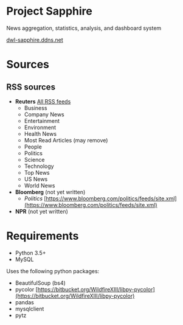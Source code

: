 # Project Sapphire

News aggregation, statistics, analysis, and dashboard system

[dwl-sapphire.ddns.net](http://dwl-sapphire.ddns.net)

# Sources

## RSS sources

* **Reuters** [All RSS feeds](https://www.reuters.com/tools/rss)
	* Business
	* Company News
	* Entertainment
	* Environment
	* Health News
	* Most Read Articles (may remove)
	* People
	* Politics
	* Science
	* Technology
	* Top News
	* US News
	* World News
* **Bloomberg** (not yet written)
	* _Politics_ [https://www.bloomberg.com/politics/feeds/site.xml](https://www.bloomberg.com/politics/feeds/site.xml)
* **NPR** (not yet written)


# Requirements

* Python 3.5+
* MySQL

Uses the following python packages:
* BeautifulSoup (bs4)
* pycolor
  [https://bitbucket.org/WildfireXIII/libpy-pycolor](https://bitbucket.org/WildfireXIII/libpy-pycolor)
* pandas
* mysqlclient
* pytz
